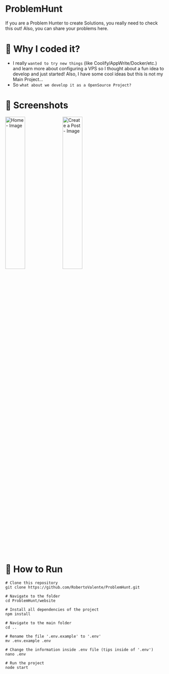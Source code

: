 # ProblemHunt
If you are a Problem Hunter to create Solutions, you really need to check this out! Also, you can share your problems here.

# 🤔 Why I coded it?
- I really `wanted to try new things` (like Coolify/AppWrite/Docker/etc.) and learn more about configuring a VPS so I thought about a fun idea to develop and just started! Also, I have some cool ideas but this is not my Main Project...
- So `what about we develop it as a OpenSource Project?`

# 📸 Screenshots
<p float="center">
  <img src="https://imgur.com/ahZonOv.png" alt="Home - Image" width="35%" />
  <img src="https://imgur.com/jXMZSbX.png" alt="Create a Post - Image" width="35%" /> 
</p>

# 📌 How to Run
```console
# Clone this repository
git clone https://github.com/RobertoValente/ProblemHunt.git

# Navigate to the folder
cd ProblemHunt/website

# Install all dependencies of the project
npm install

# Navigate to the main folder
cd ..

# Rename the file '.env.example' to '.env'
mv .env.example .env

# Change the information inside .env file (tips inside of '.env')
nano .env

# Run the project
node start
```

